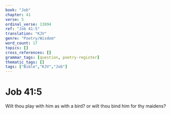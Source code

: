 ```yaml
---
book: "Job"
chapter: 41
verse: 5
ordinal_verse: 13894
ref: "Job 41:5"
translation: "KJV"
genre: "Poetry/Wisdom"
word_count: 17
topics: []
cross_references: []
grammar_tags: [question, poetry-register]
thematic_tags: []
tags: ["Bible","KJV","Job"]
---
```


# Job 41:5

Wilt thou play with him as with a bird? or wilt thou bind him for thy maidens?
